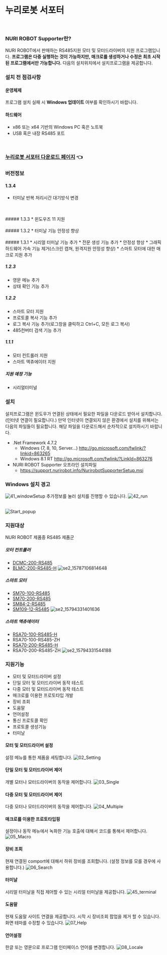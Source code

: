# 누리로봇 서포터
<br>

### NURI ROBOT Supporter란?
NURI ROBOT에서 판매하는 RS485지원 모터 및 모터드라이버의 지원 프로그램입니다.
**프로그램은 다중 실행하는 것이 가능하지만, 매크로를 생성하거나 수정은 최초 시작된 프로그램에서만 가능합니다.**
다음의 설치위치에서 설치프로그램을 제공합니다.
<br>

### 설치 전 점검사항
#### 운영체제
프로그램 설치 실패 시 **Windows 업데이트** 여부를 확인하시기 바랍니다.

#### 하드웨어
* x86 또는 x64 기반의 Windows PC 혹은 노트북
* USB 혹은 내장 RS485 포트
<br>

### [누리로봇 서포터 다운로드 페이지](./publish.htm) 👈 

### 버전정보
#### 1.3.4
* 터미날 반복 처리시간 대기방식 변경
<br>
<br> 
##### 1.3.3
* 윈도우즈 11 지원
<br>
<br>
##### 1.3.2
* 터미날 기능 안정성 향상
<br>
<br>
##### 1.3.1
* 시리얼 터미날 기능 추가
* 전문 생성 기능 추가
* 안정성 향상
* 그래픽 하드웨어 가속 기능 제거(스크린 캡쳐, 원격지원 안정성 향상)
* 스마트 모터에 대한 매크로 지원 추가

##### 1.2.3
* 영문 메뉴 추가
* 상태 확인 기능 추가

##### 1.2.2 
* 스마트 모터 지원
* 프로토콜 복사 기능 추가
* 로그 복사 기능 추가(로그창을 클릭하고 Ctrl+C, 모든 로그 복사)
* 485컨버터 검색 기능 추가

##### 1.1.1 
* 모터 컨트롤러 지원
* 스마트 액츄에이터 지원

##### 지원 예정 기능
* 시리얼터미널

### 설치
설치프로그램은 윈도우가 연결된 상태에서 필요한 파일을 다운로드 받아서 설치합니다.(인터넷 연결이 필요합니다.)
만약 인터넷이 연결되지 않은 환경에서 설치를 위해서는 다음의 파일들이 필요합니다. 
해당 파일을 다운로드해서 순차적으로 설치하시기 바랍니다.

* .Net Framework 4.7.2
  * Windows (7, 8, 10, Server...) http://go.microsoft.com/fwlink/?linkid=863265
  * Windows 8.1 RT http://go.microsoft.com/fwlink/?LinkId=863276
* NURI ROBOT Supporter 오프라인 설치파일
  *  https://support.nurirobot.info/NurirobotSupporterSetup.msi

### Windows 설치 경고
![41_windowSetup](./Images/41_windowSetup.png)
추가정보를 눌러 설치를 진행할 수 있습니다.
![42_run](./Images/42_run.png)
<br>
<br>

![Start_popup](./Images/01_Startup.png)

### 지원대상
NURI ROBOT 제품중 RS485 제품군

##### 모터 컨트롤러
* [DCMC-200-RS485](http://www.nurirobot.com/shop/goods_view.php?gno=63&pid=119&cate1=11)
* [BLMC-200-RS485-H](http://www.nurirobot.com/shop/goods_view.php?gno=64&pid=119&cate1=11)
![se2_15787106814648](./Images/se2_15787106814648.jpg)


##### 스마트 모터
* [SM70-100-RS485](http://www.nurirobot.com/shop/goods_view.php?gno=67&pid=120&cate1=12)
* [SM70-200-RS485](http://www.nurirobot.com/shop/goods_view.php?gno=70&pid=120&cate1=12)
* [SM84-2-RS485](http://www.nurirobot.com/shop/goods_view.php?gno=71&pid=120&cate1=12)
* [SM109-12-RS485](http://www.nurirobot.com/shop/goods_view.php?gno=72&pid=120&cate1=12)
![se2_15794331401636](./Images/se2_15794331401636.jpg)

##### 스마트 액츄에이터
* [RSA70-100-RS485-H](http://www.nurirobot.com/shop/goods_view.php?gno=73&pid=121&cate1=13)
* RSA70-100-RS485-ZH
* [RSA70-200-RS485-H](http://www.nurirobot.com/shop/goods_view.php?gno=75&pid=121&cate1=13)
* RSA70-200-RS485-ZH
![se2_15794331544188](./Images/se2_15794331544188.jpg)

### 지원기능
* 모터 및 모터드라이버 설정
* 단일 모터 및 모터드라이버 동작 테스트
* 다중 모터 및 모터드라이버 동작 테스트
* 매크로를 이용한 프로토타입 개발
* 장비 조회
* 도움말
* 언어설정
* 통신 프로토콜 확인
* 프로토콜 생성기능
* 터미날 

#### 모터 및 모터드라이버 설정
설정 메뉴를 통한 제품을 세팅합니다.
![02_Setting](./Images/02_Setting.png)

#### 단일 모터 및 모터드라이버 제어
개별 모터나 모터드라이버의 동작을 제어합니다.
![03_Single](./Images/03_Single.png)

#### 다중 모터 및 모터드라이버 제어
다중 모터나 모터드라이버의 동작을 제어합니다.
![04_Multiple](./Images/04_Multiple.png)

#### 매크로를 이용한 프로토타입핑
설정이나 동작 메뉴에서 녹화한 기능 호출에 대해서 코드를 통해서 제어합니다.
![05_Macro](./Images/05_Macro.png)

#### 장비 조회
현재 연결된 comport에 대해서 하위 장비를 조회합니다.
(설정 정보를 모를 경우에 사용합니다.)
![06_Search](./Images/06_Search.png)

#### 터미날
시리얼 터미날을 직접 제어할 수 있는 시리얼 터미날을 제공합니다.
![45_terminal](./Images/45_terminal.png)

#### 도움말
현재 도움말 사이트 연결을 제공합니다.
시작 시 장비조회 팝업을 제거 할 수 있습니다.
화면 테마를 수정할 수 있습니다.
![07_Help](./Images/07_Help.png)

#### 언어설정
한글 또는 영문으로 프로그램 인터페이스 언어를 변경합니다.
![08_Locale](./Images/08_Locale.png)